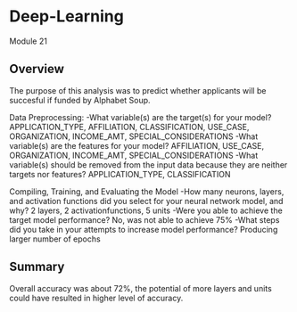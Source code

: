 # Deep-Learning

Module 21

## Overview


The purpose of this analysis was to predict whether applicants will be succesful if funded by Alphabet Soup.

Data Preprocessing:
  -What variable(s) are the target(s) for your model?
  APPLICATION_TYPE, AFFILIATION, CLASSIFICATION, USE_CASE, ORGANIZATION, INCOME_AMT, SPECIAL_CONSIDERATIONS
  -What variable(s) are the features for your model?
  AFFILIATION, USE_CASE, ORGANIZATION, INCOME_AMT, SPECIAL_CONSIDERATIONS
  -What variable(s) should be removed from the input data because they are neither targets nor features?
  APPLICATION_TYPE, CLASSIFICATION

  Compiling, Training, and Evaluating the Model
  -How many neurons, layers, and activation functions did you select for your neural network model, and why?
  2 layers, 2 activationfunctions, 5 units
  -Were you able to achieve the target model performance?
  No, was not able to achieve 75%
  -What steps did you take in your attempts to increase model performance?
  Producing larger number of epochs


## Summary

Overall accuracy was about 72%, the potential of more layers and units could have resulted in higher level of accuracy.

